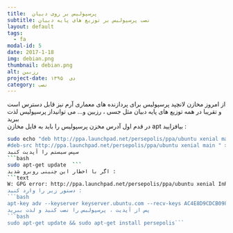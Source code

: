 ```yaml
---
title:  پرسپولیس بر روی دبیان
subtitle: نصب پرسپولیس بر توزیع های پایه دبیان
layout: default
tags:
  - fa
modal-id: 5
date: 2017-1-18
img: debian.png
thumbnail: debian.png
alt: رزبین
project-date: دی  ۱۳۹۵
category: نصب
---
```

از امروز مخازن لانچپد پرسپولیس برای پردازنده های معماری  آرم  نیز قابل دسترس است و تقریبا در همه توزیع های پایه دبیان مثل جسی ، رزبین و... می توانیداز پرسپولیس لذت ببرید  
در قدم اول آدرس مخزن پرسپولیس را باید به فایل مخازن apt بیافزایید :  
```bash
sudo echo "deb http://ppa.launchpad.net/persepolis/ppa/ubuntu xenial main
#deb-src http://ppa.launchpad.net/persepolis/ppa/ubuntu xenial main " > /etc/apt/sources.list.d/persepolis-ppa.list```  
سپس سیستم را آپدیت کنید   
```bash
sudo apt-get update  ```   
اگر با اخطار این چنینی روبرو شدید :  
```text
W: GPG error: http://ppa.launchpad.net/persepolis/ppa/ubuntu xenial InRelease: The following signatures couldn't be verified because the public key is not available: NO_PUBKEY AC4E8D9CDCB0980D```   
دستور زیر را وارد کنید :  
```bash
apt-key adv --keyserver keyserver.ubuntu.com --recv-keys AC4E8D9CDCB0980D```   
پس از آپدیت ، پرسپولیس را نصب کنید و لذت ببرید  
```bash
sudo apt-get update && sudo apt-get install persepolis```  
